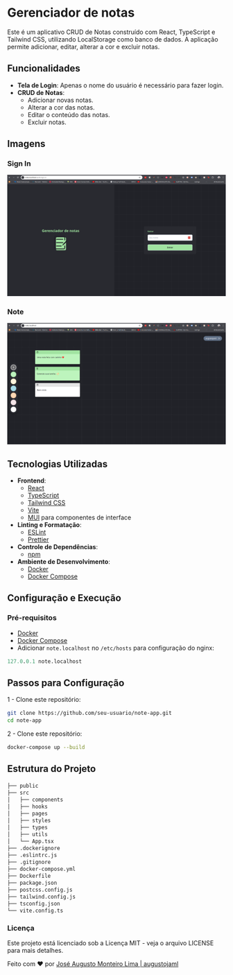 # Gerenciador de notas

Este é um aplicativo CRUD de Notas construído com React, TypeScript e Tailwind CSS, utilizando LocalStorage como banco de dados. A aplicação permite adicionar, editar, alterar a cor e excluir notas.

## Funcionalidades

- **Tela de Login**: Apenas o nome do usuário é necessário para fazer login.
- **CRUD de Notas**:
  - Adicionar novas notas.
  - Alterar a cor das notas.
  - Editar o conteúdo das notas.
  - Excluir notas.

## Imagens

### Sign In
![SignIn](sign.png)

### Note
![Note](note.png)

## Tecnologias Utilizadas

- **Frontend**:
  - [React](https://reactjs.org/)
  - [TypeScript](https://www.typescriptlang.org/)
  - [Tailwind CSS](https://tailwindcss.com/)
  - [Vite](https://vitejs.dev/)
  - [MUI](https://mui.com/) para componentes de interface
- **Linting e Formatação**:
  - [ESLint](https://eslint.org/)
  - [Prettier](https://prettier.io/)
- **Controle de Dependências**:
  - [npm](https://www.npmjs.com/)
- **Ambiente de Desenvolvimento**:
  - [Docker](https://www.docker.com/)
  - [Docker Compose](https://docs.docker.com/compose/)

## Configuração e Execução

### Pré-requisitos

- [Docker](https://www.docker.com/)
- [Docker Compose](https://docs.docker.com/compose/)
- Adicionar `note.localhost` no `/etc/hosts` para configuração do nginx:

```perl
127.0.0.1 note.localhost
```

## Passos para Configuração

1 - Clone este repositório:

```sh
git clone https://github.com/seu-usuario/note-app.git
cd note-app
```

2 - Clone este repositório:

```sh
docker-compose up --build
```

## Estrutura do Projeto

```arduino
├── public
├── src
│   ├── components
│   ├── hooks
│   ├── pages
│   ├── styles
│   ├── types
│   ├── utils
│   └── App.tsx
├── .dockerignore
├── .eslintrc.js
├── .gitignore
├── docker-compose.yml
├── Dockerfile
├── package.json
├── postcss.config.js
├── tailwind.config.js
├── tsconfig.json
└── vite.config.ts
```

### Licença

Este projeto está licenciado sob a Licença MIT - veja o arquivo LICENSE para mais detalhes.


Feito com ❤️ por [José Augusto Monteiro Lima | augustojaml](https://github.com/augustojaml)
